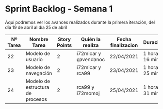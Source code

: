 # Sprint Backlog - Semana 1

Aquí podremos ver los avances realizados durante la primera iteración, del día 19 de abril al día 25 de abril

| Nº Tarea | Nombre Tarea | Story Points | Quién la realiza | Fecha finalizacion | Duración  |
|---|---|---|---|---|---|
| 22 | Modelo de usuario | 2 | i72micar y gavendanoc | 22/04/2021 | 1 hora y 16 min  |
| 23 | Modelo de navegación | 2 | i72micar y rca99 | 23/04/2021 | 1 hora y 25 min  |
| 24 | Modelo de estructura de procesos | 2 | rca99 y i72momoj | 25/04/2021 | 1 hora y 31 min  |
